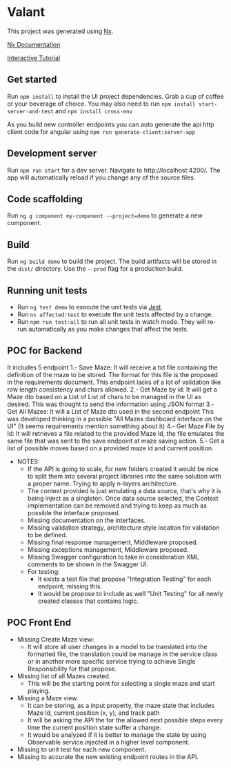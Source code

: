 # Valant

This project was generated using [Nx](https://nx.dev).

[Nx Documentation](https://nx.dev/getting-started/nx-and-angular)

[Interactive Tutorial](https://nx.dev/angular-tutorial/01-create-application)

## Get started

Run `npm install` to install the UI project dependencies. Grab a cup of coffee or your beverage of choice.
You may also need to run `npm install start-server-and-test` and `npm install cross-env`

As you build new controller endpoints you can auto generate the api http client code for angular using `npm run generate-client:server-app`

## Development server

Run `npm run start` for a dev server. Navigate to http://localhost:4200/. The app will automatically reload if you change any of the source files.

## Code scaffolding

Run `ng g component my-component --project=demo` to generate a new component.

## Build

Run `ng build demo` to build the project. The build artifacts will be stored in the `dist/` directory. Use the `--prod` flag for a production build.

## Running unit tests

- Run `ng test demo` to execute the unit tests via [Jest](https://jestjs.io).
- Run `nx affected:test` to execute the unit tests affected by a change.
- Run `npm run test:all` to run all unit tests in watch mode. They will re-run automatically as you make changes that affect the tests.

## POC for Backend

It includes 5 endpoint 
1.- Save Maze: It will receive a txt file containing the definition of the maze to be stored.
  The format for this file is the proposed in the requirements document.
  This endpoint lacks of a lot of validation like row length consistency and chars allowed.
2.- Get Maze by id: It will get a Maze dto based on a List of List of chars to be managed in the UI as desired.
  This was thought to send the information using JSON format
3.- Get All Mazes: It will a List of Maze dto used in the second endpoint
  This was developed thinking in a possible "All Mazes dashboard interface on the UI" (It seems requirements mention something about it)
4.- Get Maze File by Id: It will retrieves a file related to the provided Maze Id, the file emulates the same file that was sent to the save endpoint at maze saving action.
5.- Get a list of possible moves based on a provided maze id and current position.

* NOTES:
  *  If the API is going to scale, for new folders created it would be nice to split them into several project libraries into the same solution with a proper name. Trying to apply n-layers architecture.
  * The context provided is just emulating a data source, that's why it is being inject as a singleton. Once data source selected, the Context implementation can be removed and trying to keep as much as possible the interface proposed.
  * Missing documentation on the interfaces.
  * Missing validation strategy, architecture style location for validation to be defined.
  * Missing final response management, Middleware proposed.
  * Missing exceptions management, Middleware proposed.
  * Missing Swagger configuration to take in consideration XML comments to be shown in the Swagger UI.
  * For testing: 
    * It exists a test file that propose "Integration Testing" for each endpoint, missing this.
    * It would be propose to include as well "Unit Testing" for all newly created classes that contains logic. 
  
## POC Front End

* Missing Create Maze view:
  * It will store all user changes in a model to be translated into the formatted file, the translation could be manage in the service class or in another more specific service trying to achieve Single Responsibility for that propose.
* Missing list of all Mazes created.
  * This will be the starting point for selecting a single maze and start playing.
* Missing a Maze view.
  * It can be storing, as a input property, the maze state that includes Maze Id, current position (x, y), and track path
  * It will be asking the API the for the allowed next possible steps every time the current position state suffer a change.
  * It would be analyzed if it is better to manage the state by using Observable service injected in a higher level component.
* Missing to unit test for each new component.
* Missing to accurate the new existing endpoint routes in the API.


